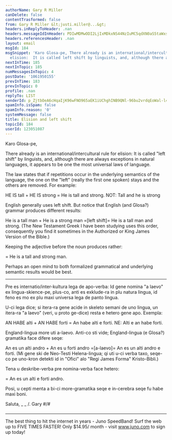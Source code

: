 ```yaml
---
authorName: Gary R Miller
canDelete: false
contentTrasformed: false
from: Gary R Miller &lt;justi.miller@...&gt;
headers.inReplyToHeader: .nan
headers.messageIdInHeader: PDIwMDMwODI2LjIxMDkxNS44NzIuMC5qdXN0aS5taWxsZXJAanVuby5jb20+
headers.referencesHeader: .nan
layout: email
msgId: 184
msgSnippet: 'Karo Glosa-pe, There already is an international/intercultural rule for
  elision:  It is called left shift by linguists, and, although there are always '
nextInTime: 185
nextInTopic: 185
numMessagesInTopic: 4
postDate: '1061950155'
prevInTime: 183
prevInTopic: 0
profile: .nan
replyTo: LIST
senderId: p_ZjtbOeA6cHqaIjK96wFNO965aEK1iUChghINB9QNl-96bu2vrdqEoWal-l4zVbrPPSTvEifd7JT1aCt2UzSUKIMrDRmtT30yPPkA
spamInfo.isSpam: false
spamInfo.reason: '0'
systemMessage: false
title: Elision and left shift
topicId: 184
userId: 123051087
---
```


Karo Glosa-pe,

There already is an international/intercultural rule for elision:  It is
called "left shift" by linguists, and, although there are always
exceptions in natural languages, it appears to be one the most universal
laws of language.

The law states that if repetitions occur in the underlying semantics of
the language, the one on the "left" (really the first one spoken) stays
and the others are removed.  For example:

  HE IS tall + HE IS strong = He is tall and strong.  NOT: Tall and he is
strong

English generally uses left shift.  But notice that English (and Glosa?)
grammar produces different results:

  He is a tall man + He is a strong man =[left shift]= He is a tall man
and strong.  (The New Testament Greek I have been studying uses this
order, consequently you find it sometimes in the Authorized or King James
Version of the Bible.)

Keeping the adjective before the noun produces rather:

  = He is a tall and strong man.

Perhaps an open mind to both formalized grammatical and underlying
semantic results would be best.

* * *

Pre es internatio/inter-kultura lega de apo-verba:  Id gene nomina "a
laevo" ex lingua-skience-pe, plus-co, anti es exklude-ra in plu natura
lingua, id feno es mo ex plu maxi universa lega de panto lingua.

U-ci lega dice; si itera-ra gene acide in skeleto semani de uno lingua,
un itera-ra "a laevo" (veri, u proto ge-dice) resta e hetero gene apo. 
Exempla:

  AN HABE alti + AN HABE forti = An habe alti e forti.  NE: Alti e an
habe forti.

England-lingua more uti a-laevo.  Anti-co sti vide; England-lingua (e
Glosa?) gramatika face difere seqe:

  An es un alti andro + An es u forti andro =[a-laevo]= An es un alti
andro e forti.  (Mi gene ski de Neo-Testi Helena-lingua; qi uti u-ci
verba taxo, seqe-co pe uno-kron detekti id in "Ofici" alo "Regi James
Forma" Kristo-Bibli.)

Tena u deskribe-verba pre nomina-verba face hetero:

  = An es un alti e forti andro.

Posi, u cepti menta a bi-ci more-gramatika seqe e in-cerebra seqe fu habe
maxi boni.

Saluta,
 _  _
  /.   Gary
#/\#
 ###

________________________________________________________________
The best thing to hit the internet in years - Juno SpeedBand!
Surf the web up to FIVE TIMES FASTER!
Only $14.95/ month - visit www.juno.com to sign up today!

